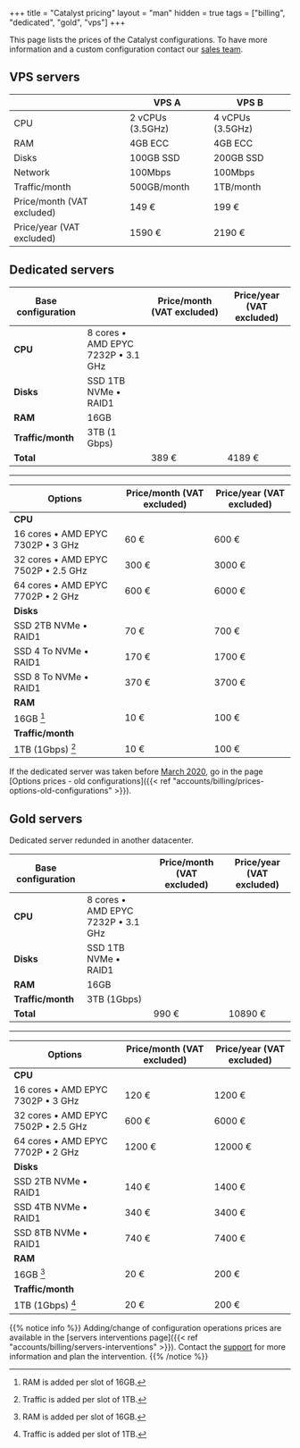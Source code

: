 +++
title = "Catalyst pricing"
layout = "man"
hidden = true
tags = ["billing", "dedicated", "gold", "vps"]
+++

This page lists the prices of the Catalyst configurations. To have more information and a custom configuration contact our [sales team](https://www.alwaysdata.com/en/catalyst/).

## VPS servers

|                            | VPS A            | VPS B            |
|----------------------------|------------------|------------------|
| CPU                        | 2 vCPUs (3.5GHz) | 4 vCPUs (3.5GHz) |
| RAM                        | 4GB ECC          | 4GB ECC          |
| Disks                      | 100GB SSD        | 200GB SSD        |
| Network                    | 100Mbps          | 100Mbps          |
| Traffic/month              | 500GB/month      | 1TB/month        |
| Price/month (VAT excluded) | 149 €            | 199 €            |
| Price/year (VAT excluded)  | 1590 €           | 2190 €           |

## Dedicated servers

| Base configuration    |                                    | Price/month (VAT excluded) | Price/year (VAT excluded) |
| --------------------- | ---------------------------------- | -------------------------- | ------------------------- |
| **CPU**               | 8 cores • AMD EPYC 7232P • 3.1 GHz |                            |                           |
| **Disks**             | SSD 1TB NVMe • RAID1               |                            |                           |
| **RAM**               | 16GB                               |                            |                           |
| **Traffic/month**     | 3TB (1 Gbps)                       |                            |                           |
| **Total**             |                                    | 389 €                      | 4189 €                    |

---

| Options                             | Price/month (VAT excluded) | Price/year (VAT excluded) |
| ----------------------------------- | -------------------------- | ------------------------- |
| **CPU**                             |                            |                           |
| 16 cores • AMD EPYC 7302P • 3 GHz   | 60 €                       | 600 €                     |
| 32 cores • AMD EPYC 7502P • 2.5 GHz | 300 €                      | 3000 €                    |
| 64 cores • AMD EPYC 7702P • 2 GHz   | 600 €                      | 6000 €                    |
| **Disks**                           |                            |                           |
| SSD 2TB NVMe • RAID1                | 70 €                       | 700 €                     |
| SSD 4 To NVMe • RAID1               | 170 €                      | 1700 €                    |
| SSD 8 To NVMe • RAID1               | 370 €                      | 3700 €                    |
| **RAM**                             |                            |                           |
| 16GB [^1]                           | 10 €                       | 100 €                     |
| **Traffic/month**                   |                            |                           |
| 1TB (1Gbps) [^2]                    | 10 €                       | 100 €                     |

If the dedicated server was taken before [March 2020](https://blog.alwaysdata.com/en/2020/03/03/harderware-better-faster-stronger/), go in the page [Options prices - old configurations]({{< ref "accounts/billing/prices-options-old-configurations" >}}).

## Gold servers

Dedicated server redunded in another datacenter.

| Base configuration    |                                    | Price/month (VAT excluded) | Price/year (VAT excluded) |
| --------------------- | ---------------------------------- | -------------------------- | ------------------------- |
| **CPU**               | 8 cores • AMD EPYC 7232P • 3.1 GHz |                            |                           |
| **Disks**             | SSD 1TB NVMe • RAID1               |                            |                           |
| **RAM**               | 16GB                               |                            |                           |
| **Traffic/month**     | 3TB (1Gbps)                        |                            |                           |
| **Total**             |                                    | 990 €                      | 10890 €                   |

---

| Options                             | Price/month (VAT excluded) | Price/year (VAT excluded) |
| ----------------------------------- | -------------------------- | ------------------------- |
| **CPU**                             |                            |                           |
| 16 cores • AMD EPYC 7302P • 3 GHz   | 120 €                      | 1200 €                    |
| 32 cores • AMD EPYC 7502P • 2.5 GHz | 600 €                      | 6000 €                    |
| 64 cores • AMD EPYC 7702P • 2 GHz   | 1200 €                     | 12000 €                   |
| **Disks**                           |                            |                           |
| SSD 2TB NVMe • RAID1                | 140 €                      | 1400 €                    |
| SSD 4TB NVMe • RAID1                | 340 €                      | 3400 €                    |
| SSD 8TB NVMe • RAID1                | 740 €      	             | 7400 €                    |
| **RAM**                             |        	             |                           |
| 16GB [^1]                           | 20 €		             | 200 €                     |
| **Traffic/month**                   |      		             |                           |
| 1TB (1Gbps) [^2]                    | 20 €                       | 200 €                     |


{{% notice info %}}
Adding/change of configuration operations prices are available in the [servers interventions page]({{< ref "accounts/billing/servers-interventions" >}}). Contact the [support](https://admin.alwaysdata.com/support/add/) for more information and plan the intervention.
{{% /notice %}}

[^1]: RAM is added per slot of 16GB.
[^2]: Traffic is added per slot of 1TB.
